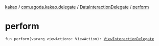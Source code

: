 [kakao](../../index.md) / [com.agoda.kakao.delegate](../index.md) / [DataInteractionDelegate](index.md) / [perform](./perform.md)

# perform

`fun perform(vararg viewActions: ViewAction): `[`ViewInteractionDelegate`](../-view-interaction-delegate/index.md)